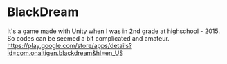 # BlackDream
It's a game made with Unity when I was in 2nd grade at highschool - 2015. So codes can be seemed a bit complicated and amateur.
https://play.google.com/store/apps/details?id=com.onaltigen.blackdream&hl=en_US
